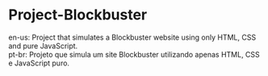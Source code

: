 # Project-Blockbuster
en-us: Project that simulates a Blockbuster website using only HTML, CSS and pure JavaScript.\
pt-br: Projeto que simula um site Blockbuster utilizando apenas HTML, CSS e JavaScript puro.
